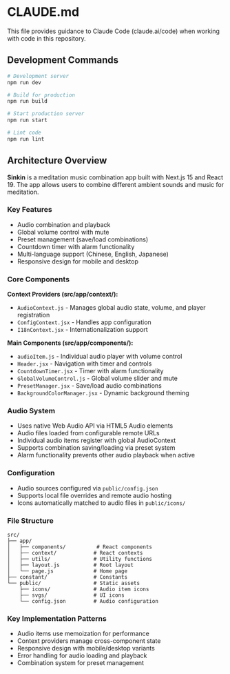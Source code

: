 # CLAUDE.md

This file provides guidance to Claude Code (claude.ai/code) when working with code in this repository.

## Development Commands

```bash
# Development server
npm run dev

# Build for production
npm run build

# Start production server
npm run start

# Lint code
npm run lint
```

## Architecture Overview

**Sinkin** is a meditation music combination app built with Next.js 15 and React 19. The app allows users to combine different ambient sounds and music for meditation.

### Key Features
- Audio combination and playback
- Global volume control with mute
- Preset management (save/load combinations)
- Countdown timer with alarm functionality
- Multi-language support (Chinese, English, Japanese)
- Responsive design for mobile and desktop

### Core Components

**Context Providers (src/app/context/):**
- `AudioContext.js` - Manages global audio state, volume, and player registration
- `ConfigContext.jsx` - Handles app configuration
- `I18nContext.jsx` - Internationalization support

**Main Components (src/app/components/):**
- `audioItem.js` - Individual audio player with volume control
- `Header.jsx` - Navigation with timer and controls
- `CountdownTimer.jsx` - Timer with alarm functionality
- `GlobalVolumeControl.js` - Global volume slider and mute
- `PresetManager.jsx` - Save/load audio combinations
- `BackgroundColorManager.jsx` - Dynamic background theming

### Audio System
- Uses native Web Audio API via HTML5 Audio elements
- Audio files loaded from configurable remote URLs
- Individual audio items register with global AudioContext
- Supports combination saving/loading via preset system
- Alarm functionality prevents other audio playback when active

### Configuration
- Audio sources configured via `public/config.json`
- Supports local file overrides and remote audio hosting
- Icons automatically matched to audio files in `public/icons/`

### File Structure
```
src/
├── app/
│   ├── components/          # React components
│   ├── context/            # React contexts
│   ├── utils/              # Utility functions
│   ├── layout.js           # Root layout
│   └── page.js             # Home page
├── constant/               # Constants
└── public/                 # Static assets
    ├── icons/              # Audio item icons
    ├── svgs/               # UI icons
    └── config.json         # Audio configuration
```

### Key Implementation Patterns
- Audio items use memoization for performance
- Context providers manage cross-component state
- Responsive design with mobile/desktop variants
- Error handling for audio loading and playback
- Combination system for preset management